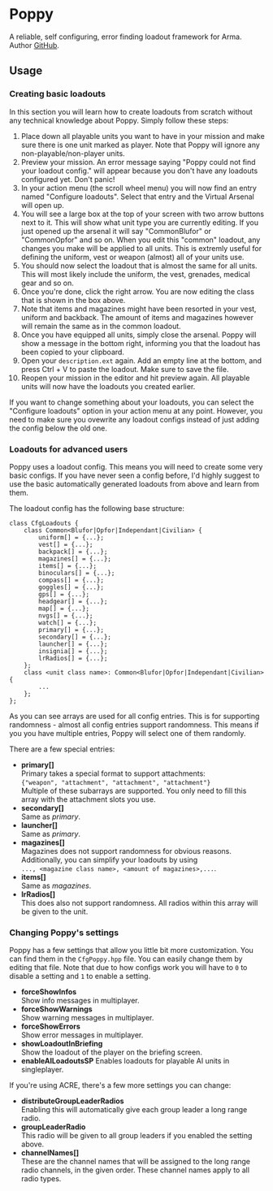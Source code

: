 # Poppy
A reliable, self configuring, error finding loadout framework for Arma.
Author [GitHub](https://github.com/BaerMitUmlaut/Poppy).

## Usage

### Creating basic loadouts
In this section you will learn how to create loadouts from scratch without any
technical knowledge about Poppy. Simply follow these steps:

1. Place down all playable units you want to have in your mission and make sure
   there is one unit marked as player. Note that Poppy will ignore any
   non-playable/non-player units.
2. Preview your mission. An error message saying "Poppy could not find your
   loadout config." will appear because you don't have any loadouts configured
   yet. Don't panic!
3. In your action menu (the scroll wheel menu) you will now find an entry named
   "Configure loadouts". Select that entry and the Virtual Arsenal will open
   up.
4. You will see a large box at the top of your screen with two arrow buttons
   next to it. This will show what unit type you are currently editing. If you
   just opened up the arsenal it will say "CommonBlufor" or "CommonOpfor" and
   so on. When you edit this "common" loadout, any changes you make will be
   applied to all units. This is extremly useful for defining the uniform,
   vest or weapon (almost) all of your units use.
5. You should now select the loadout that is almost the same for all units.
   This will most likely include the uniform, the vest, grenades, medical gear
   and so on.
6. Once you're done, click the right arrow. You are now editing the class that
   is shown in the box above.
7. Note that items and magazines might have been resorted in your vest, uniform
   and backback. The amount of items and magazines however will remain the
   same as in the common loadout.
8. Once you have equipped all units, simply close the arsenal. Poppy will show
   a message in the bottom right, informing you that the loadout has been
   copied to your clipboard.
9. Open your `description.ext` again. Add an empty line at the bottom, and
   press Ctrl + V to paste the loadout. Make sure to save the file.
10. Reopen your mission in the editor and hit preview again. All playable units
    will now have the loadouts you created earlier.

If you want to change something about your loadouts, you can select the
"Configure loadouts" option in your action menu at any point. However, you need
to make sure you ovewrite any loadout configs instead of just adding the config
below the old one.

### Loadouts for advanced users
Poppy uses a loadout config. This means you will need to create some very basic
configs. If you have never seen a config before, I'd highly suggest to use the
basic automatically generated loadouts from above and learn from them.

The loadout config has the following base structure:
```
class CfgLoadouts {
    class Common<Blufor|Opfor|Independant|Civilian> {
        uniform[] = {...};
        vest[] = {...};
        backpack[] = {...};
        magazines[] = {...};
        items[] = {...};
        binoculars[] = {...};
        compass[] = {...};
        goggles[] = {...};
        gps[] = {...};
        headgear[] = {...};
        map[] = {...};
        nvgs[] = {...};
        watch[] = {...};
        primary[] = {...};
        secondary[] = {...};
        launcher[] = {...};
        insignia[] = {...};
        lrRadios[] = {...};
    };
    class <unit class name>: Common<Blufor|Opfor|Independant|Civilian> {
        ...
    };
};
```

As you can see arrays are used for all config entries. This is for supporting
randomness - almost all config entries support randomness. This means if you
you have multiple entries, Poppy will select one of them randomly.

There are a few special entries:
- **primary[]**  
  Primary takes a special format to support attachments:  
  `{"weapon", "attachment", "attachment", "attachment"}`  
  Multiple of these subarrays are supported. You only need to fill this
  array with the attachment slots you use.
- **secondary[]**  
  Same as *primary*.
- **launcher[]**  
  Same as *primary*.
- **magazines[]**  
  Magazines does not support randomness for obvious reasons. Additionally, you
  can simplify your loadouts by using  
  `..., <magazine class name>, <amount of magazines>,...`.
- **items[]**  
  Same as *magazines*.
- **lrRadios[]**  
  This does also not support randomness. All radios within this array will be
  given to the unit.

### Changing Poppy's settings
Poppy has a few settings that allow you little bit more customization. You can
find them in the `CfgPoppy.hpp` file. You can easily change them by editing
that file. Note that due to how configs work you will have to `0` to disable a
setting and `1` to enable a setting.
- **forceShowInfos**  
  Show info messages in multiplayer.
- **forceShowWarnings**  
  Show warning messages in multiplayer.
- **forceShowErrors**  
  Show error messages in multiplayer.
- **showLoadoutInBriefing**  
  Show the loadout of the player on the briefing screen.
- **enableAILoadoutsSP**
  Enables loadouts for playable AI units in singleplayer.

If you're using ACRE, there's a few more settings you can change:
- **distributeGroupLeaderRadios**  
  Enabling this will automatically give each group leader a long range radio.
- **groupLeaderRadio**  
  This radio will be given to all group leaders if you enabled the setting
  above.
- **channelNames[]**  
  These are the channel names that will be assigned to the long range radio
  channels, in the given order. These channel names apply to all radio types.